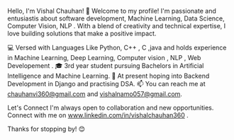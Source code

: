 Hello, I'm Vishal Chauhan! 👋
Welcome to my profile! I'm passionate  and entusiastis about  software development, Machine Learning, Data Science, Computer Vision, NLP . With a blend of creativity and technical expertise, I love building solutions that make a positive impact.


💻  Versed with Languages Like Python, C++ , C ,java and holds experience in Machine Learning, Deep Learning, Computer vision , NLP , Web Developement .
🎓 3rd year student pursuing Bachelors in Artificial Intelligence and Machine Learning. 
🌱 At present hoping into Backend Development in Django and practising DSA. 
📫 You can reach me at chauhanvi360@gmail.com  and vishalnamo057@gmail.com.

Let's Connect
I'm always open to collaboration and new opportunities. Connect with me on www.linkedin.com/in/vishalchauhan360 .

Thanks for stopping by! 😊
